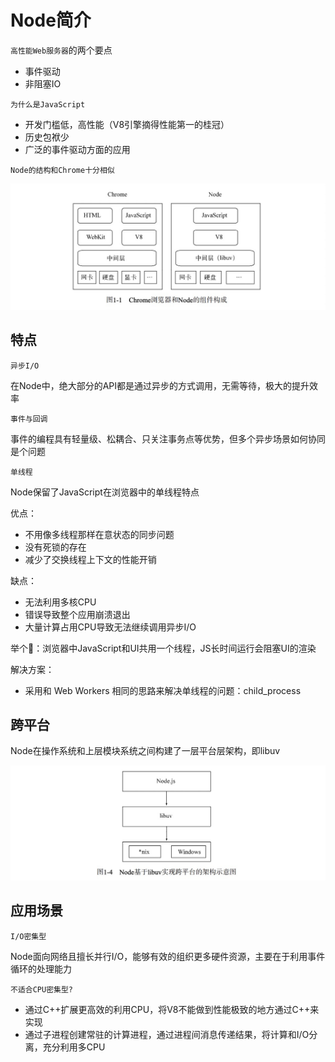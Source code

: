 # Node简介

`高性能Web服务器`的两个要点

- 事件驱动
- 非阻塞IO

`为什么是JavaScript`

- 开发门槛低，高性能（V8引擎摘得性能第一的桂冠）
- 历史包袱少
- 广泛的事件驱动方面的应用

`Node的结构和Chrome十分相似`

![浏览器和Node的组件构成](./assets/20210118212923.jpg)

## 特点

`异步I/O` 

在Node中，绝大部分的API都是通过异步的方式调用，无需等待，极大的提升效率

`事件与回调`

事件的编程具有轻量级、松耦合、只关注事务点等优势，但多个异步场景如何协同是个问题

`单线程`

Node保留了JavaScript在浏览器中的单线程特点   

优点：
- 不用像多线程那样在意状态的同步问题
- 没有死锁的存在
- 减少了交换线程上下文的性能开销

缺点：
- 无法利用多核CPU
- 错误导致整个应用崩溃退出
- 大量计算占用CPU导致无法继续调用异步I/O

举个🌰：浏览器中JavaScript和UI共用一个线程，JS长时间运行会阻塞UI的渲染   

解决方案：
- 采用和 Web Workers 相同的思路来解决单线程的问题：child_process

## 跨平台

Node在操作系统和上层模块系统之间构建了一层平台层架构，即libuv

![跨平台](./assets/20210118215032.jpg)

## 应用场景

`I/O密集型`

Node面向网络且擅长并行I/O，能够有效的组织更多硬件资源，主要在于利用事件循环的处理能力

`不适合CPU密集型?`

- 通过C++扩展更高效的利用CPU，将V8不能做到性能极致的地方通过C++来实现
- 通过子进程创建常驻的计算进程，通过进程间消息传递结果，将计算和I/O分离，充分利用多CPU